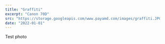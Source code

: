 ```yaml
---
title: "Graffiti"
excerpt: "Canon 70D"
src: "https://storage.googleapis.com/www.payamd.com/images/graffiti.JPG"
date: "2022-01-01"
---
```


Test photo
